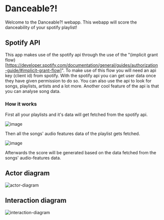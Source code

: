 # Danceable?!

Welcome to the Danceable?! webapp. This webapp will score the danceability of your spotify playlist!

## Spotify API

This app makes use of the spotify api through the use of the "(implicit grant flow)[https://developer.spotify.com/documentation/general/guides/authorization-guide/#implicit-grant-flow]". To make use of this flow you will need an api key (client id) from spotify. With the spotify api you can get user data once they have given permission to do so. You can also use the api to look for songs, playlists, artists and a lot more. Another cool feature of the api is that you can analyse song data. 

### How it works

First all your playlists and it's data will get fetched from the spotify api.

![image](https://user-images.githubusercontent.com/33430669/109639530-978a7b00-7b4f-11eb-8c80-a5772683b353.png)

Then all the songs' audio features data of the playlist gets fetched.

![image](https://user-images.githubusercontent.com/33430669/109640132-5a72b880-7b50-11eb-8aee-ffc160b1be8a.png)

Afterwards the score will be generated based on the data fetched from the songs' audio-features data.

## Actor diagram

![actor-diagram](https://user-images.githubusercontent.com/33430669/109317151-b5549900-784c-11eb-9861-d144adc81e64.jpg)

## Interaction diagram

![interaction-diagram](https://user-images.githubusercontent.com/33430669/109317195-c00f2e00-784c-11eb-8ebe-d3f320884aff.jpg)
